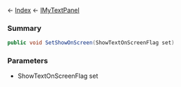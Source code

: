 ← [Index](Api-Index) ← [IMyTextPanel](Sandbox.ModAPI.Ingame.IMyTextPanel)

### Summary

```csharp
public void SetShowOnScreen(ShowTextOnScreenFlag set)
```

### Parameters

* ShowTextOnScreenFlag set
